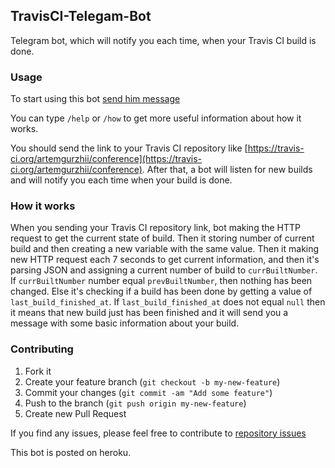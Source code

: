 ## TravisCI-Telegam-Bot

Telegram bot, which will notify you each time, when your Travis CI build is done.

### Usage
To start using this bot [send him message](https://telegram.me/TravisCI_Telegam_Bot)

You can type `/help` or `/how` to get more useful information about how it works.

You should send the link to your Travis CI repository like [https://travis-ci.org/artemgurzhii/conference](https://travis-ci.org/artemgurzhii/conference). After that, a bot will listen for new builds and will notify you each time when your build is done.

### How it works
When you sending your Travis CI repository link, bot making the HTTP request to get the current state of build. Then it storing number of current build and then creating a new variable with the same value. Then it making new HTTP request each 7 seconds to get current information, and then it's parsing JSON and assigning a current number of build to `currBuiltNumber`. If `currBuiltNumber` number equal `prevBuiltNumber`, then nothing has been changed. Else it's checking if a build has been done by getting a value of `last_build_finished_at`. If `last_build_finished_at` does not equal `null` then it means that new build just has been finished and it will send you a message with some basic information about your build.

### Contributing

1. Fork it
2. Create your feature branch (`git checkout -b my-new-feature`)
3. Commit your changes (`git commit -am "Add some feature"`)
4. Push to the branch (`git push origin my-new-feature`)
5. Create new Pull Request

If you find any issues, please feel free to contribute to [repository issues](https://github.com/artemgurzhii/TravisCI-Telegam-Bot/issues)

This bot is posted on heroku.
